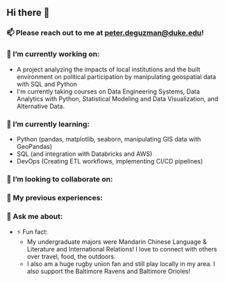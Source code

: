 ## Hi there 👋

### 📫 Please reach out to me at peter.deguzman@duke.edu!

### 🔭 I’m currently working on:  
- A project analyzing the impacts of local institutions and the built environment on political participation by manipulating geospatial data with SQL and Python
- I'm currently taking courses on Data Engineering Systems, Data Analytics with Python, Statistical Modeling and Data Visualization, and Alternative Data. 
### 🌱 I’m currently learning:
- Python (pandas, matplotlib, seaborn, manipulating GIS data with GeoPandas)
- SQL (and integration with Databricks and AWS)
- DevOps (Creating ETL workflows, implementing CI/CD pipelines)
### 👯 I’m looking to collaborate on:

### :notebook: My previous experiences:


### 💬 Ask me about:

- ⚡ Fun fact:
  - My undergraduate majors were Mandarin Chinese Language & Literature and International Relations! I love to connect with others over travel, food, the outdoors.
  - I also am a huge rugby union fan and still play locally in my area. I also support the Baltimore Ravens and Baltimore Orioles!


